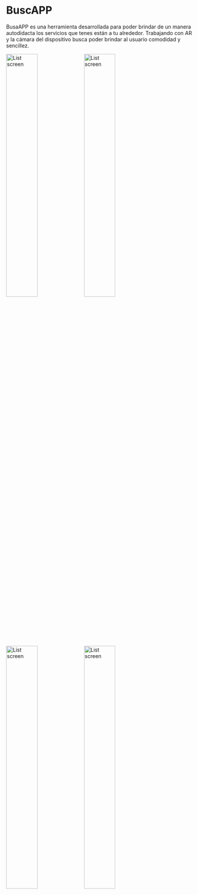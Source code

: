  <h1>BuscAPP</h1>
 <p>BusaAPP es una herramienta desarrollada para poder brindar de un manera autodidacta los servicios que tenes están a tu alrededor.
Trabajando con AR y la cámara del dispositivo busca poder brindar al usuario comodidad y sencillez.</p>
 <img width="41%" src="https://user-images.githubusercontent.com/62311957/86560495-bf7bfd00-bf34-11ea-8eec-3849b38203ac.png" alt="List screen" title="List screen"></img>
 <img width="41%" src="https://user-images.githubusercontent.com/62311957/86560619-197cc280-bf35-11ea-8f94-55326590bfd3.png" alt="List screen" title="List screen"></img>
 <img width="41%" src="https://user-images.githubusercontent.com/62311957/86560624-1aadef80-bf35-11ea-8d03-1735f67a6967.png" alt="List screen" title="List screen"></img>
 <img width="41%" src="https://user-images.githubusercontent.com/62311957/86560626-1bdf1c80-bf35-11ea-88f6-f4ad7fd60f16.png" alt="List screen" title="List screen"></img>
